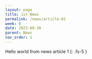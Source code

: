 ```yaml
---
layout: page
title: 1st News
permalink: /news/article-01
week: 0
date: 2023-09-30
parent: News
nav_order: 1
---
```


Hello world from news article 1
{: .fs-5 }
